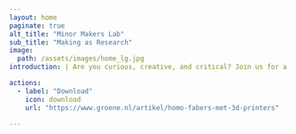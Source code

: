 ```yaml
---
layout: home
paginate: true
alt_title: "Minor Makers Lab"
sub_title: "Making as Research"
image: 
  path: /assets/images/home_lg.jpg
introduction: | Are you curious, creative, and critical? Join us for a semester of transdisciplinary making, experiments, hacking, tinkering, digital fabrication, soft robotics, and electronics. This semester course offered at the Amsterdam University of Applied Sciences provides intense training in digital fabrication (tools and techniques like laser cutting, 3D printing, new materials, and electronics) and an introduction to tinkering and making-as-research. More about the Minor Makers Lab course at AUAS.

actions:
  - label: "Download"
    icon: download
    url: "https://www.groene.nl/artikel/homo-fabers-met-3d-printers"

---
```





